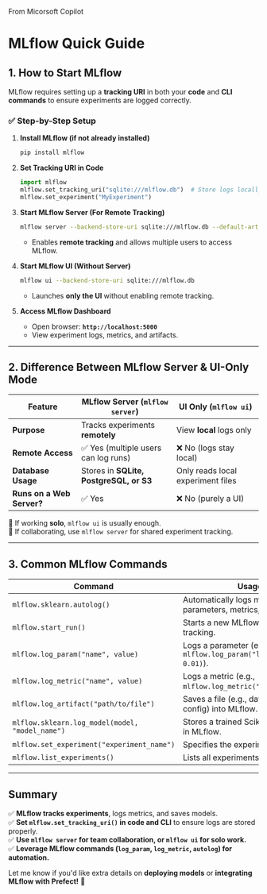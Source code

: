 From Micorsoft Copilot

# MLflow Quick Guide

## 1. How to Start MLflow
MLflow requires setting up a **tracking URI** in both your **code** and **CLI commands** to ensure experiments are logged correctly.

### ✅ Step-by-Step Setup
1. **Install MLflow (if not already installed)**
    ```sh
    pip install mlflow
    ```

2. **Set Tracking URI in Code**
    ```python
    import mlflow
    mlflow.set_tracking_uri("sqlite:///mlflow.db")  # Store logs locally
    mlflow.set_experiment("MyExperiment")
    ```

3. **Start MLflow Server (For Remote Tracking)**
    ```sh
    mlflow server --backend-store-uri sqlite:///mlflow.db --default-artifact-root ./mlruns --host 0.0.0.0 --port 5000
    ```
    - Enables **remote tracking** and allows multiple users to access MLflow.

4. **Start MLflow UI (Without Server)**
    ```sh
    mlflow ui --backend-store-uri sqlite:///mlflow.db
    ```
    - Launches **only the UI** without enabling remote tracking.

5. **Access MLflow Dashboard**
    - Open browser: **`http://localhost:5000`**
    - View experiment logs, metrics, and artifacts.

---

## 2. Difference Between MLflow Server & UI-Only Mode
| Feature | MLflow Server (`mlflow server`) | UI Only (`mlflow ui`) |
|---------|---------------------------------|----------------------|
| **Purpose** | Tracks experiments **remotely** | View **local** logs only |
| **Remote Access** | ✅ Yes (multiple users can log runs) | ❌ No (logs stay local) |
| **Database Usage** | Stores in **SQLite, PostgreSQL, or S3** | Only reads local experiment files |
| **Runs on a Web Server?** | ✅ Yes | ❌ No (purely a UI) |

🔹 If working **solo**, `mlflow ui` is usually enough.  
🔹 If collaborating, use `mlflow server` for shared experiment tracking.

---

## 3. Common MLflow Commands
| **Command** | **Usage** |
|------------|-----------|
| `mlflow.sklearn.autolog()` | Automatically logs model parameters, metrics, and artifacts. |
| `mlflow.start_run()` | Starts a new MLflow run for tracking. |
| `mlflow.log_param("name", value)` | Logs a parameter (e.g., `mlflow.log_param("learning_rate", 0.01)`). |
| `mlflow.log_metric("name", value)` | Logs a metric (e.g., `mlflow.log_metric("rmse", 2.3)`). |
| `mlflow.log_artifact("path/to/file")` | Saves a file (e.g., dataset, model config) into MLflow. |
| `mlflow.sklearn.log_model(model, "model_name")` | Stores a trained Scikit-Learn model in MLflow. |
| `mlflow.set_experiment("experiment_name")` | Specifies the experiment name. |
| `mlflow.list_experiments()` | Lists all experiments in MLflow. |

---

## Summary
✅ **MLflow tracks experiments**, logs metrics, and saves models.  
✅ **Set `mlflow.set_tracking_uri()` in code and CLI** to ensure logs are stored properly.  
✅ **Use `mlflow server` for team collaboration, or `mlflow ui` for solo work.**  
✅ **Leverage MLflow commands (`log_param`, `log_metric`, `autolog`) for automation.**  

Let me know if you'd like extra details on **deploying models** or **integrating MLflow with Prefect!** 🚀
